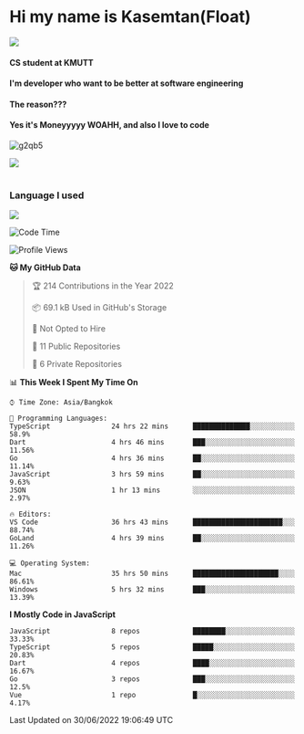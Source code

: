 # Hi my name is Kasemtan(Float)
![](https://64.media.tumblr.com/9c2a8f831efe8da556ffbf89cebb52c9/b86c1ab833a37e32-93/s1280x1920/d000dc22f75df64be2bc150f5fa69c4f6df6bb07.gifv)
#### CS student at KMUTT
#### I'm developer who want to be better at software engineering
#### The reason???
#### Yes it's Moneyyyyy WOAHH, and also I love to code
![g2qb5](https://user-images.githubusercontent.com/69688279/175812510-9235eaf7-72f7-40d3-b163-56efa9aa5c6b.gif)


[![](https://github-readme-stats.vercel.app/api?username=FloatKasemtan&show_icons=true&theme=nightowl)]()
#
### Language I used
[![](https://github-readme-stats.vercel.app/api/top-langs/?username=FloatKasemtan&layout=compact&theme=nightowl)]()
<!--START_SECTION:waka-->
![Code Time](http://img.shields.io/badge/Code%20Time-539%20hrs%2043%20mins-blue)

![Profile Views](http://img.shields.io/badge/Profile%20Views-11-blue)

**🐱 My GitHub Data** 

> 🏆 214 Contributions in the Year 2022
 > 
> 📦 69.1 kB Used in GitHub's Storage 
 > 
> 🚫 Not Opted to Hire
 > 
> 📜 11 Public Repositories 
 > 
> 🔑 6 Private Repositories  
 > 
📊 **This Week I Spent My Time On** 

```text
⌚︎ Time Zone: Asia/Bangkok

💬 Programming Languages: 
TypeScript               24 hrs 22 mins      ██████████████░░░░░░░░░░░   58.9% 
Dart                     4 hrs 46 mins       ███░░░░░░░░░░░░░░░░░░░░░░   11.56% 
Go                       4 hrs 36 mins       ██░░░░░░░░░░░░░░░░░░░░░░░   11.14% 
JavaScript               3 hrs 59 mins       ██░░░░░░░░░░░░░░░░░░░░░░░   9.63% 
JSON                     1 hr 13 mins        ░░░░░░░░░░░░░░░░░░░░░░░░░   2.97%

🔥 Editors: 
VS Code                  36 hrs 43 mins      ██████████████████████░░░   88.74% 
GoLand                   4 hrs 39 mins       ██░░░░░░░░░░░░░░░░░░░░░░░   11.26%

💻 Operating System: 
Mac                      35 hrs 50 mins      █████████████████████░░░░   86.61% 
Windows                  5 hrs 32 mins       ███░░░░░░░░░░░░░░░░░░░░░░   13.39%

```

**I Mostly Code in JavaScript** 

```text
JavaScript               8 repos             ████████░░░░░░░░░░░░░░░░░   33.33% 
TypeScript               5 repos             █████░░░░░░░░░░░░░░░░░░░░   20.83% 
Dart                     4 repos             ████░░░░░░░░░░░░░░░░░░░░░   16.67% 
Go                       3 repos             ███░░░░░░░░░░░░░░░░░░░░░░   12.5% 
Vue                      1 repo              █░░░░░░░░░░░░░░░░░░░░░░░░   4.17%

```



 Last Updated on 30/06/2022 19:06:49 UTC
<!--END_SECTION:waka-->
<!--
**FloatKasemtan/FloatKasemtan** is a ✨ _special_ ✨ repository because its `README.md` (this file) appears on your GitHub profile.

Here are some ideas to get you started:

- 🔭 I’m currently working on ...
- 🌱 I’m currently learning ...
- 👯 I’m looking to collaborate on ...
- 🤔 I’m looking for help with ...
- 💬 Ask me about ...
- 📫 How to reach me: ...
- 😄 Pronouns: ...
- ⚡ Fun fact: ...
-->
